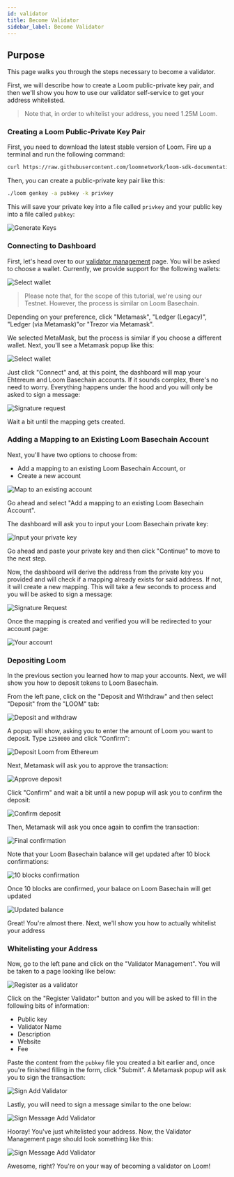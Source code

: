 ```yaml
---
id: validator
title: Become Validator
sidebar_label: Become Validator
---
```


## Purpose

This page walks you through the steps necessary to become a validator.

First, we will describe how to create a Loom public-private key pair, and then we'll show you how to use our validator self-service to get your address whitelisted.

>Note that, in order to whitelist your address, you need 1.25M Loom.

### Creating a Loom Public-Private Key Pair

First, you need to download the latest stable version of Loom. Fire up a terminal and run the following command:

```bash
curl https://raw.githubusercontent.com/loomnetwork/loom-sdk-documentation/master/scripts/get_loom.sh | sh
```

Then, you can create a public-private key pair like this:

```bash
./loom genkey -a pubkey -k privkey
```

This will save your private key into a file called `privkey` and your public key into a file called `pubkey`:

![Generate Keys](/developers/img/validator-management-generate-keys.png)

### Connecting to Dashboard

First, let's head over to our [validator management](https://dashboard.dappchains.com/validator-management) page. You will be asked to choose a wallet. Currently, we provide support for the following wallets:

![Select wallet](/developers/img/validator-management-select-wallet.png)

> Please note that, for the scope of this tutorial, we're using our Testnet. However, the process is similar on Loom Basechain.

Depending on your preference, click "Metamask", "Ledger (Legacy)",  "Ledger (via Metamask)"or "Trezor via Metamask".

We selected MetaMask, but the process is similar if you choose a different wallet. Next, you'll see a Metamask popup like this:

![Select wallet](/developers/img/validator-management-connect-request.png)

Just click "Connect" and, at this point, the dashboard will map your Ehtereum and Loom Basechain accounts. If it sounds complex, there's no need to worry. Everything happens under the hood and you will only be asked to sign a message:

![Signature request](/developers/img/validator-management-signature-request.png)

Wait a bit until the mapping gets created.

### Adding a Mapping to an Existing Loom Basechain Account

Next, you'll have two options to choose from:

 - Add a mapping to an existing Loom Basechain Account, or
 - Create a new account

 ![Map to an existing account](/developers/img/validator-management-map-to-an-existing-account.png)

Go ahead and select "Add a mapping to an existing Loom Basechain Account".

The dashboard will ask you to input your Loom Basechain private key:

![Input your private key](/developers/img/validator-management-input-your-private-key.png)

Go ahead and paste your private key and then click "Continue" to move to the next step.

Now, the dashboard will derive the address from the private key you provided and will check if a mapping already exists for said address. If not, it will create a new mapping. This will take a few seconds to process and you will be asked to sign a message:

![Signature Request](/developers/img/validator-management-signature-request-2.png)

Once the mapping is created and verified you will be redirected to your account page:

![Your account](/developers/img/validator-management-your-account.png)

### Depositing Loom

In the previous section you learned how to map your accounts. Next, we will show you how to deposit tokens to Loom Basechain.

From the left pane, click on the "Deposit and Withdraw" and then select "Deposit" from the "LOOM" tab:

![Deposit and withdraw](/developers/img/validator-management-deposit-and-withdraw.png)

A popup will show, asking you to enter the amount of Loom you want to deposit. Type `1250000` and click "Confirm":

![Deposit Loom from Ethereum](/developers/img/validator-management-deposit-loom-from-ethereum.png)

Next, Metamask will ask you to approve the transaction:

![Approve deposit](/developers/img/validator-management-approve-deposit.png)

Click "Confirm" and wait a bit until a new popup will ask you to confirm the deposit:

![Confirm deposit](/developers/img/validator-management-complete-deposit.png)

Then, Metamask will ask you once again to confim the transaction:

![Final confirmation](/developers/img/validator-management-final-confirmation.png)

Note that your Loom Basechain balance will get updated after 10 block confirmations:

![10 blocks confirmation](/developers/img/validator-management-10-block-confirmations.png)

Once 10 blocks are confirmed, your balace on Loom Basechain will get updated

![Updated balance](/developers/img/validator-management-updated-balance.png)

Great! You're almost there. Next, we'll show you how to actually whitelist your address

### Whitelisting your Address

Now, go to the left pane and click on the "Validator Management". You will be taken to a page looking like below:

![Register as a validator](/developers/img/validator-management-register-as-validator.png)


Click on the "Register Validator" button and you will be asked to fill in the following bits of information:

- Public key
- Validator Name
- Description
- Website
- Fee

Paste the content from the `pubkey` file you created a bit earlier and, once you're finished filling in the form, click "Submit". A Metamask popup will ask you to sign the transaction:

![Sign Add Validator](/developers/img/validator-management-sign-add-validator.png)

Lastly, you will need to sign a message similar to the one below:

![Sign Message Add Validator](/developers/img/validator-management-sign-message-add-validator.png)

Hooray! You've just whitelisted your address. Now, the Validator Management page should look something like this:

![Sign Message Add Validator](/developers/img/validator-management-successfuly-registered.png)

Awesome, right? You're on your way of becoming a validator on Loom!
